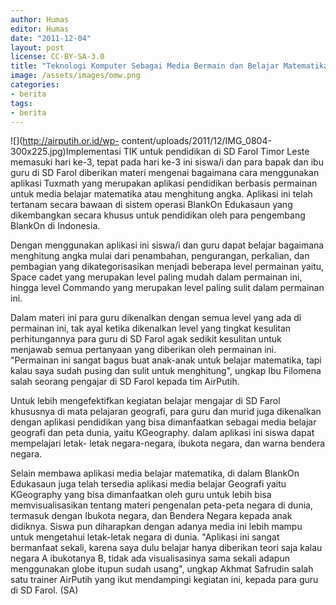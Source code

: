 ```yaml
---
author: Humas
editor: Humas
date: "2011-12-04"
layout: post
license: CC-BY-SA-3.0
title: "Teknologi Komputer Sebagai Media Bermain dan Belajar Matematika dan Geografi"
image: /assets/images/omw.png
categories:
- berita
tags:
- berita
---
```


![](http://airputih.or.id/wp-
content/uploads/2011/12/IMG_0804-300x225.jpg)Implementasi TIK untuk pendidikan
di SD Farol Timor Leste memasuki hari ke-3, tepat pada hari ke-3 ini siswa/i
dan para bapak dan ibu guru di SD Farol diberikan materi mengenai bagaimana
cara menggunakan aplikasi Tuxmath yang merupakan aplikasi pendidikan berbasis
permainan untuk media belajar matematika atau menghitung angka. Aplikasi ini
telah tertanam secara bawaan di sistem operasi BlankOn Edukasaun yang
dikembangkan secara khusus untuk pendidikan oleh para pengembang BlankOn di
Indonesia.

Dengan menggunakan aplikasi ini siswa/i dan guru dapat belajar bagaimana
menghitung angka mulai dari penambahan, pengurangan, perkalian, dan pembagian
yang dikategorisasikan menjadi beberapa level permainan yaitu, Space cadet
yang merupakan level paling mudah dalam permainan ini, hingga level Commando
yang merupakan level paling sulit dalam permainan ini.

Dalam materi ini para guru dikenalkan dengan semua level yang ada di permainan
ini, tak ayal ketika dikenalkan level yang tingkat kesulitan perhitungannya
para guru di SD Farol agak sedikit kesulitan untuk menjawab semua pertanyaan
yang diberikan oleh permainan ini. "Permainan ini sangat bagus buat anak-anak
untuk belajar matematika, tapi kalau saya sudah pusing dan sulit untuk
menghitung", ungkap Ibu Filomena salah seorang pengajar di SD Farol kepada tim
AirPutih.

Untuk lebih mengefektifkan kegiatan belajar mengajar di SD Farol khususnya di
mata pelajaran geografi, para guru dan murid juga dikenalkan dengan aplikasi
pendidikan yang bisa dimanfaatkan sebagai media belajar geografi dan peta
dunia, yaitu KGeography. dalam aplikasi ini siswa dapat mempelajari letak-
letak negara-negara, ibukota negara, dan warna bendera negara.

Selain membawa aplikasi media belajar matematika, di dalam BlankOn Edukasaun
juga telah tersedia aplikasi media belajar Geografi yaitu KGeography yang bisa
dimanfaatkan oleh guru untuk lebih bisa memvisualisasikan tentang materi
pengenalan peta-peta negara di dunia, termasuk dengan Ibukota negara, dan
Bendera Negara kepada anak didiknya. Siswa pun diharapkan dengan adanya media
ini lebih mampu untuk mengetahui letak-letak negara di dunia. "Aplikasi ini
sangat bermanfaat sekali, karena saya dulu belajar hanya diberikan teori saja
kalau negara A ibukotanya B, tidak ada visualisasinya sama sekali adapun
menggunakan globe itupun sudah usang", ungkap Akhmat Safrudin salah satu
trainer AirPutih yang ikut mendampingi kegiatan ini, kepada para guru di SD
Farol. (SA)


    